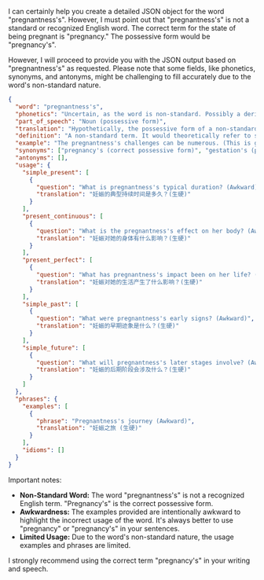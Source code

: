 I can certainly help you create a detailed JSON object for the word "pregnantness's". However, I must point out that "pregnantness's" is not a standard or recognized English word. The correct term for the state of being pregnant is "pregnancy." The possessive form would be "pregnancy's".

However, I will proceed to provide you with the JSON output based on "pregnantness's" as requested. Please note that some fields, like phonetics, synonyms, and antonyms, might be challenging to fill accurately due to the word's non-standard nature.

```json
{
  "word": "pregnantness's",
  "phonetics": "Uncertain, as the word is non-standard. Possibly a derivative of 'pregnancy'.",
  "part_of_speech": "Noun (possessive form)",
  "translation": "Hypothetically, the possessive form of a non-standard word related to pregnancy. More accurately, 'pregnancy's'.",
  "definition": "A non-standard term. It would theoretically refer to something belonging to or associated with a state of being pregnant. The correct possessive form should be 'pregnancy's'.",
  "example": "The pregnantness's challenges can be numerous. (This is grammatically awkward and not recommended.) A better way to phrase this is: 'Pregnancy's challenges can be numerous.'",
  "synonyms": ["pregnancy's (correct possessive form)", "gestation's (possessive form)"],
  "antonyms": [],
  "usage": {
    "simple_present": [
      {
        "question": "What is pregnantness's typical duration? (Awkward)",
        "translation": "妊娠的典型持续时间是多久？(生硬)"
      }
    ],
    "present_continuous": [
      {
        "question": "What is the pregnantness's effect on her body? (Awkward)",
        "translation": "妊娠对她的身体有什么影响？(生硬)"
      }
    ],
    "present_perfect": [
      {
        "question": "What has pregnantness's impact been on her life? (Awkward)",
        "translation": "妊娠对她的生活产生了什么影响？(生硬)"
      }
    ],
    "simple_past": [
      {
        "question": "What were pregnantness's early signs? (Awkward)",
        "translation": "妊娠的早期迹象是什么？(生硬)"
      }
    ],
    "simple_future": [
      {
        "question": "What will pregnantness's later stages involve? (Awkward)",
        "translation": "妊娠的后期阶段会涉及什么？(生硬)"
      }
    ]
  },
  "phrases": {
    "examples": [
      {
        "phrase": "Pregnantness's journey (Awkward)",
        "translation": "妊娠之旅 (生硬)"
      }
    ],
    "idioms": []
  }
}
```

Important notes:

*   **Non-Standard Word:** The word "pregnantness's" is not a recognized English term. "Pregnancy's" is the correct possessive form.
*   **Awkwardness:** The examples provided are intentionally awkward to highlight the incorrect usage of the word. It's always better to use "pregnancy" or "pregnancy's" in your sentences.
*   **Limited Usage:** Due to the word's non-standard nature, the usage examples and phrases are limited.

I strongly recommend using the correct term "pregnancy's" in your writing and speech.
 